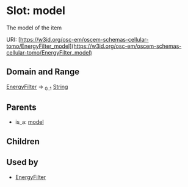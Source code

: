 
# Slot: model

The model of the item

URI: [https://w3id.org/osc-em/oscem-schemas-cellular-tomo/EnergyFilter_model](https://w3id.org/osc-em/oscem-schemas-cellular-tomo/EnergyFilter_model)


## Domain and Range

[EnergyFilter](EnergyFilter.md) &#8594;  <sub>0..1</sub> [String](types/String.md)

## Parents

 *  is_a: [model](model.md)

## Children


## Used by

 * [EnergyFilter](EnergyFilter.md)
